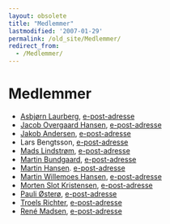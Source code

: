 ```yaml
---
layout: obsolete
title: "Medlemmer"
lastmodified: '2007-01-29'
permalink: /old_site/Medlemmer/
redirect_from:
  - /Medlemmer/
---
```


Medlemmer
=========

-   [Asbjørn Laurberg](http://asbjoern.laurberg.name/), [e-post-adresse](mailto:asbjoern(at)laurberg.name)
-   [Jacob Overgaard Hansen](http://www.overgaardhansen.dk/), [e-post-adresse](mailto:mug(at)overgaardhansen.dk)
-   [Jakob Andersen](http://intellect.dk/jakob/), [e-post-adresse](mailto:jakob(at)intellect.dk)
-   Lars Bengtsson, [e-post-adresse](mailto:lbengtsson(at)gmail.com)
-   [Mads Lindstrøm](http://csshell.sourceforge.net/), [e-post-adresse](mailto:mads_lindstroem(at)yahoo.dk)
-   [Martin Bundgaard](http://martinbundgaard.com), [e-post-adresse](mailto:martin.bundgaard(at)gmail.com)
-   [Martin Hansen](http://home1.stofanet.dk/mh.homepage). [e-post-adresse](mailto:mh.mail(at)stofanet.dk)
-   [Martin Willemoes Hansen](http://mwh.sysrq.dk), [e-post-adresse](mailto:willemoes(at)gmail.com)
-   [Morten Slot Kristensen](http://mplus.dk), [e-post-adresse](mailto:ontherenth(at)gmail.com)
-   [Pauli Østerø](http://burningice.dk), [e-post-adresse](mailto:pauli(at)burningice.dk)
-   [Troels Richter](http://troelsrichter.com), [e-post-adresse](mailto:dommer(at)thinksharp.dk)
-   [René Madsen](http://www.schultzconsult.dk), [e-post-adresse](mailto:rene(at)schultzconsult.dk)


